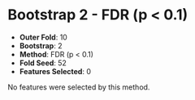 # Bootstrap 2 - FDR (p < 0.1)

- **Outer Fold**: 10
- **Bootstrap**: 2
- **Method**: FDR (p < 0.1)
- **Fold Seed**: 52
- **Features Selected**: 0

No features were selected by this method.
